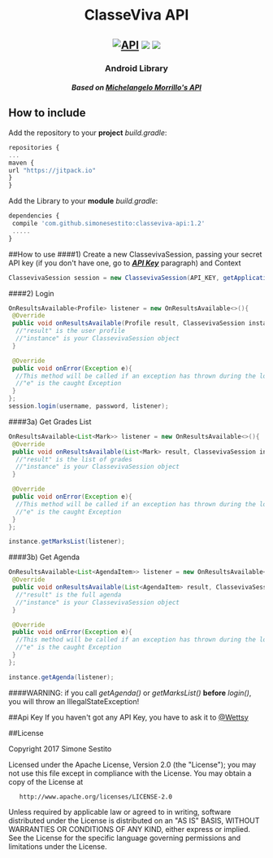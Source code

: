 <h1 align="center">ClasseViva API</h1>

<h2 align="center">
<a href="https://android-arsenal.com/api?level=8"><img src="https://img.shields.io/badge/API-8%2B-blue.svg?style=flat" border="0" alt="API"></a>
<img src="https://jitpack.io/v/simonesestito/classeviva-api.svg"/>
<a href="https://www.paypal.me/simonesestito" title="Donate using PayPal"><img src="https://img.shields.io/badge/paypal-donate-orange.svg"/></a>
</h2>

<h3 align="center">Android Library</h3> 
<h4 align="center"><i>Based on <a href="http://docs.classevivapi.apiary.io">Michelangelo Morrillo's API</a></i></h2>

## How to include
Add the repository to your **project** _build.gradle_:
 ```Javascript
repositories {
 ...
 maven {
 url "https://jitpack.io"
 } 
} 
``` 

Add the Library to your **module** _build.gradle_:
```Javascript
dependencies {
 compile 'com.github.simonesestito:classeviva-api:1.2'
 .....
}
```

##How to use
####1) Create a new ClassevivaSession,
passing your secret API key (if you don't have one, go to <a href="https://github.com/simonesestito/classeviva-api/blob/master/README.md#api-key"><i><b>API Key</b></i></a> paragraph) and Context
```Java
ClassevivaSession session = new ClassevivaSession(API_KEY, getApplicationContext());
```
####2) Login
```Java
OnResultsAvailable<Profile> listener = new OnResultsAvailable<>(){
 @Override
 public void onResultsAvailable(Profile result, ClassevivaSession instance){
  //"result" is the user profile
  //"instance" is your ClassevivaSession object
 }

 @Override
 public void onError(Exception e){
  //This method will be called if an exception has thrown during the login process
  //"e" is the caught Exception
 }
};
session.login(username, password, listener);
```

####3a) Get Grades List
```Java
OnResultsAvailable<List<Mark>> listener = new OnResultsAvailable<>(){
 @Override
 public void onResultsAvailable(List<Mark> result, ClassevivaSession instance){
  //"result" is the list of grades
  //"instance" is your ClassevivaSession object
 }

 @Override
 public void onError(Exception e){
  //This method will be called if an exception has thrown during the login process
  //"e" is the caught Exception
 }
};

instance.getMarksList(listener);
```

####3b) Get Agenda
```Java
OnResultsAvailable<List<AgendaItem>> listener = new OnResultsAvailable<>(){
 @Override
 public void onResultsAvailable(List<AgendaItem> result, ClassevivaSession instance){
  //"result" is the full agenda
  //"instance" is your ClassevivaSession object
 }

 @Override
 public void onError(Exception e){
  //This method will be called if an exception has thrown during the login process
  //"e" is the caught Exception
 }
};

instance.getAgenda(listener);
```
####WARNING:
if you call _getAgenda()_ or _getMarksList()_ **before** _login()_, you will throw an IllegalStateException!


##Api Key
If you haven't got any API Key, you have to ask it to <a href="https://github.com/wettsy/">@Wettsy</a>


##License

Copyright 2017 Simone Sestito

   Licensed under the Apache License, Version 2.0 (the "License");
   you may not use this file except in compliance with the License.
   You may obtain a copy of the License at

       http://www.apache.org/licenses/LICENSE-2.0

   Unless required by applicable law or agreed to in writing, software
   distributed under the License is distributed on an "AS IS" BASIS,
   WITHOUT WARRANTIES OR CONDITIONS OF ANY KIND, either express or implied.
   See the License for the specific language governing permissions and
   limitations under the License.
